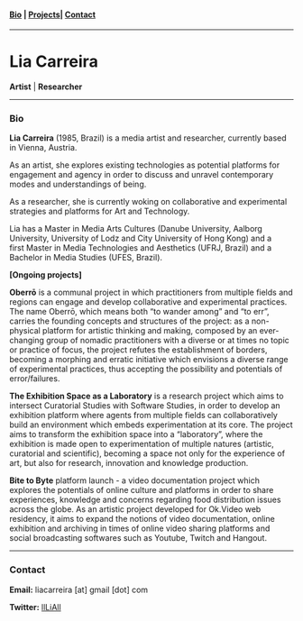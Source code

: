 
#### [Bio](https://liacarreira.github.io/#bio)  | [Projects](https://liacarreira.github.io/#ongoing_projects)| [Contact](https://liacarreira.github.io/#contact)

___

# Lia Carreira

**Artist** | **Researcher**
___

### Bio 

**Lia Carreira** (1985, Brazil) is a media artist and researcher, currently based in Vienna, Austria.

As an artist, she explores existing technologies as potential platforms for engagement and agency in 
order to discuss and unravel contemporary modes and understandings of being. 

As a researcher, she is currently woking on collaborative and experimental strategies and platforms 
for Art and Technology.

Lia has a Master in Media Arts Cultures (Danube University, Aalborg University, University of Lodz and 
City University of Hong Kong) and a first Master in Media Technologies and Aesthetics (UFRJ, Brazil) 
and a Bachelor in Media Studies (UFES, Brazil).


**[Ongoing projects]**

**Oberrō** is a communal project in which practitioners from multiple fields and regions can engage and develop collaborative and experimental practices. The name Oberrō, which means both “to wander among” and “to err”, carries the founding concepts and structures of the project: as a non-physical platform for artistic thinking and making, composed by an ever-changing group of nomadic practitioners with a diverse or at times no topic or practice of focus, the project refutes the establishment of borders, becoming a morphing and erratic initiative which envisions a diverse range of experimental practices, thus accepting the possibility and potentials of error/failures. 

**The Exhibition Space as a Laboratory** is a research project which aims to intersect Curatorial Studies with Software Studies, in order to develop an exhibition platform where agents from multiple fields can collaboratively build an environment which embeds experimentation at its core. The project aims to transform the exhibition space into a “laboratory”, where the exhibition is made open to experimentation of multiple natures (artistic, curatorial and scientific), becoming a space not only for the experience of art, but also for research, innovation and knowledge production.

**Bite to Byte** platform launch - a video documentation project which explores the potentials of online culture and 
platforms in order to share experiences, knowledge and concerns regarding food distribution issues across the globe. 
As an artistic project developed for Ok.Video web residency, it aims to expand the notions of video documentation, 
online exhibition and archiving in times of online video sharing platforms and social broadcasting softwares such as 
Youtube, Twitch and Hangout.

___


### Contact 

**Email:** liacarreira [at] gmail [dot] com

**Twitter:** [llLiAll](https://twitter.com/llLiAll)



